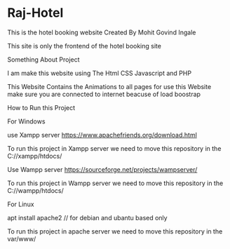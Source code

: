# Raj-Hotel
This is the hotel booking website Created By Mohit Govind Ingale

This site is only the frontend of the hotel booking site 

Something About Project

I am make this website using The Html CSS Javascript and PHP 

This Website Contains the Animations to all pages 
for use this Website make sure you are connected to internet beacuse of load boostrap 


How to Run this Project

For Windows 


use Xampp server 
https://www.apachefriends.org/download.html

To run this project in Xampp server we need to move this repository in the C://xampp/htdocs/


Use Wampp server
https://sourceforge.net/projects/wampserver/

To run this project in Wampp server we need to move this repository in the C://wampp/htdocs/




For Linux

apt install apache2 //    for debian and ubantu based only

To run this project in apache server we need to move this repository in the var/www/





